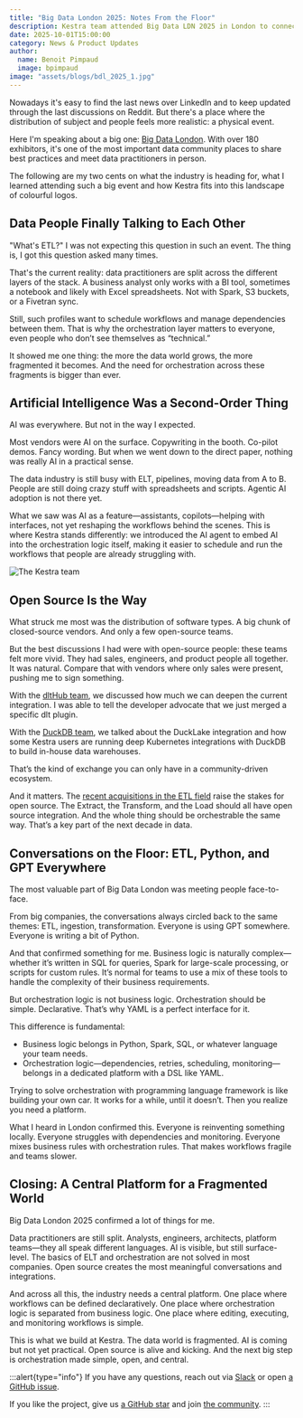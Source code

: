 ```yaml
---
title: "Big Data London 2025: Notes From the Floor"
description: Kestra team attended Big Data LDN 2025 in London to connect with the data community and share best practices.
date: 2025-10-01T15:00:00
category: News & Product Updates
author:
  name: Benoit Pimpaud
  image: bpimpaud
image: "assets/blogs/bdl_2025_1.jpg"
---
```


Nowadays it's easy to find the last news over LinkedIn and to keep updated through the last discussions on Reddit. But there's a place where the distribution of subject and people feels more realistic: a physical event.

Here I'm speaking about a big one: [Big Data London](bigdataldn.com). With over 180 exhibitors, it's one of the most important data community places to share best practices and meet data practitioners in person.

The following are my two cents on what the industry is heading for, what I learned attending such a big event and how Kestra fits into this landscape of colourful logos.

## Data People Finally Talking to Each Other

"What's ETL?"
I was not expecting this question in such an event. The thing is, I got this question asked many times.

That's the current reality: data practitioners are split across the different layers of the stack. A business analyst only works with a BI tool, sometimes a notebook and likely with Excel spreadsheets. Not with Spark, S3 buckets, or a Fivetran sync.

Still, such profiles want to schedule workflows and manage dependencies between them. That is why the orchestration layer matters to everyone, even people who don’t see themselves as “technical.”

It showed me one thing: the more the data world grows, the more fragmented it becomes. And the need for orchestration across these fragments is bigger than ever.

## Artificial Intelligence Was a Second-Order Thing

AI was everywhere. But not in the way I expected.

Most vendors were AI on the surface. Copywriting in the booth. Co-pilot demos. Fancy wording. But when we went down to the direct paper, nothing was really AI in a practical sense.

The data industry is still busy with ELT, pipelines, moving data from A to B. People are still doing crazy stuff with spreadsheets and scripts. Agentic AI adoption is not there yet.

What we saw was AI as a feature—assistants, copilots—helping with interfaces, not yet reshaping the workflows behind the scenes. This is where Kestra stands differently: we introduced the AI agent to embed AI into the orchestration logic itself, making it easier to schedule and run the workflows that people are already struggling with.

![The Kestra team](assets/blogs/bdl_2025_2.jpg)

## Open Source Is the Way

What struck me most was the distribution of software types. A big chunk of closed-source vendors. And only a few open-source teams.

But the best discussions I had were with open-source people: these teams felt more vivid. They had sales, engineers, and product people all together. It was natural. Compare that with vendors where only sales were present, pushing me to sign something.

With the [dltHub team](https://dlthub.com/), we discussed how much we can deepen the current integration. I was able to tell the developer advocate that we just merged a specific dlt plugin.

With the [DuckDB team](https://duckdb.org/), we talked about the DuckLake integration and how some Kestra users are running deep Kubernetes integrations with DuckDB to build in-house data warehouses.

That’s the kind of exchange you can only have in a community-driven ecosystem.

And it matters. The [recent acquisitions in the ETL field](https://www.fivetran.com/press/fivetran-acquires-tobiko-data-to-power-the-next-generation-of-advanced-ai-ready-data-transformation) raise the stakes for open source. The Extract, the Transform, and the Load should all have open source integration. And the whole thing should be orchestrable the same way. That’s a key part of the next decade in data.

## Conversations on the Floor: ETL, Python, and GPT Everywhere

The most valuable part of Big Data London was meeting people face-to-face.

From big companies, the conversations always circled back to the same themes: ETL, ingestion, transformation. Everyone is using GPT somewhere. Everyone is writing a bit of Python.

And that confirmed something for me. Business logic is naturally complex—whether it’s written in SQL for queries, Spark for large-scale processing, or scripts for custom rules. It’s normal for teams to use a mix of these tools to handle the complexity of their business requirements.

But orchestration logic is not business logic. Orchestration should be simple. Declarative. That’s why YAML is a perfect interface for it.

This difference is fundamental:

- Business logic belongs in Python, Spark, SQL, or whatever language your team needs.
- Orchestration logic—dependencies, retries, scheduling, monitoring—belongs in a dedicated platform with a DSL like YAML.

Trying to solve orchestration with programming language framework is like building your own car. It works for a while, until it doesn’t. Then you realize you need a platform.

What I heard in London confirmed this. Everyone is reinventing something locally. Everyone struggles with dependencies and monitoring. Everyone mixes business rules with orchestration rules. That makes workflows fragile and teams slower.

## Closing: A Central Platform for a Fragmented World

Big Data London 2025 confirmed a lot of things for me.

Data practitioners are still split. Analysts, engineers, architects, platform teams—they all speak different languages. AI is visible, but still surface-level. The basics of ELT and orchestration are not solved in most companies. Open source creates the most meaningful conversations and integrations.

And across all this, the industry needs a central platform. One place where workflows can be defined declaratively. One place where orchestration logic is separated from business logic. One place where editing, executing, and monitoring workflows is simple.

This is what we build at Kestra. The data world is fragmented. AI is coming but not yet practical. Open source is alive and kicking. And the next big step is orchestration made simple, open, and central.


:::alert{type="info"}
If you have any questions, reach out via [Slack](https://kestra.io/slack) or open [a GitHub issue](https://github.com/kestra-io/kestra).

If you like the project, give us [a GitHub star](https://github.com/kestra-io/kestra) and join [the community](https://kestra.io/slack).
:::


